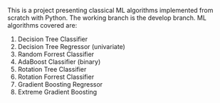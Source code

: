 This is a project presenting classical ML algorithms implemented from scratch with Python. The working branch is the develop branch. ML algorithms covered are:
1. Decision Tree Classifier
2. Decision Tree Regressor (univariate)
3. Random Forrest Classifier
4. AdaBoost Classifier (binary)
5. Rotation Tree Classifier
6. Rotation Forrest Classifier
7. Gradient Boosting Regressor
8. Extreme Gradient Boosting
